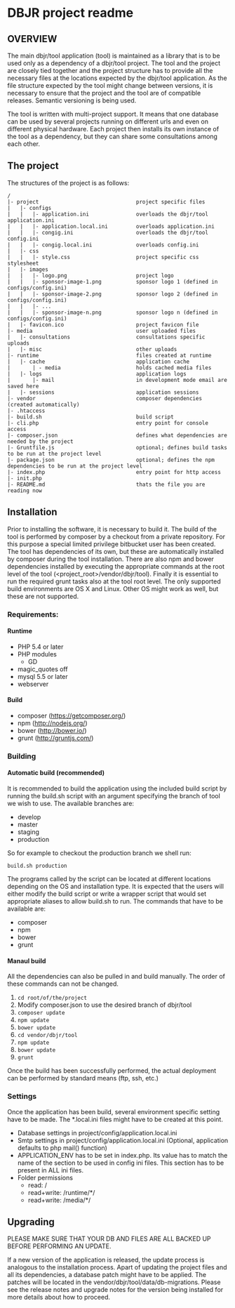 # DBJR project readme

## OVERVIEW
The main dbjr/tool application (tool) is maintained as a library that is to be used only as a dependency of a dbjr/tool project. The tool and the project are closely tied together and the project structure has to provide all the necessary files at the locations expected by the dbjr/tool application. As the file structure expected by the tool might change between versions, it is necessary to ensure that the project and the tool are of compatible releases. Semantic versioning is being used.

The tool is written with multi-project support. It means that one database can be used by several projects running on different urls and even on different physical hardware. Each project then installs its own instance of the tool as a dependency, but they can share some consultations among each other.

## The project
The structures of the project is as follows:

```
/
|- project                               project specific files
|   |- configs
|   |   |- application.ini               overloads the dbjr/tool application.ini
|   |   |- application.local.ini         overloads application.ini
|   |   |- congig.ini                    overloads the dbjr/tool config.ini
|   |   |- congig.local.ini              overloads config.ini
|   |- css
|   |   |- style.css                     project specific css stylesheet
|   |- images
|   |   |- logo.png                      project logo
|   |   |- sponsor-image-1.png           sponsor logo 1 (defined in configs/config.ini)
|   |   |- sponsor-image-2.png           sponsor logo 2 (defined in configs/config.ini)
|   |   |- ...
|   |   |- sponsor-image-n.png           sponsor logo n (defined in configs/config.ini)
|   |- favicon.ico                       project favicon file
|- media                                 user uploaded files
|   |- consultations                     consultations specific uploads
|   |- misc                              other uploads
|- runtime                               files created at runtime
|   |- cache                             application cache
|       | - media                        holds cached media files
|   |- logs                              application logs
|       |- mail                          in development mode email are saved here
|   |- sessions                          application sessions
|- vendor                                composer dependencies (created automatically)
|- .htaccess
|- build.sh                              build script
|- cli.php                               entry point for console access
|- composer.json                         defines what dependencies are needed by the project
|- Gruntfile.js                          optional; defines build tasks to be run at the project level
|- package.json                          optional; defines the npm dependencies to be run at the project level
|- index.php                             entry point for http access
|- init.php
|- README.md                             thats the file you are reading now
```

## Installation
Prior to installing the software, it is necessary to build it. The build of the tool is performed by composer by a checkout from a private repository. For this purpose a special limited privilege bitbucket user has been created. The tool has dependencies of its own, but these are  automatically installed by composer during the tool installation. There are also npm and bower dependencies installed by executing the appropriate commands at the root level of the tool (<project_root>/vendor/dbjr/tool). Finally it is essential to run the required grunt tasks also at the tool root level. The only supported build environments are OS X and Linux. Other OS might work as well, but these are not supported.

### Requirements:
#### Runtime
* PHP 5.4 or later
* PHP modules
    + GD
* magic_quotes off
* mysql 5.5 or later
* webserver

#### Build
* composer (https://getcomposer.org/)
* npm (http://nodejs.org/)
* bower (http://bower.io/)
* grunt (http://gruntjs.com/)

### Building
#### Automatic build (recommended)
It is recommended to build the application using the included build script by running the build.sh script with an argument specifying the branch of tool we wish to use. The available branches are:

* develop
* master
* staging
* production

So for example to checkout the production branch we shell run:
```
build.sh production
```
The programs called by the script can be located at different locations depending on the OS and installation type. It is expected that the users will either modify the build script or write a wrapper script that would set appropriate aliases to allow build.sh to run. The commands that have to be available are:

* composer
* npm
* bower
* grunt

#### Manaul build
All the dependencies can also be pulled in and build manually. The order of these commands can not be changed.

1. ```cd root/of/the/project```
2. Modify composer.json to use the desired branch of dbjr/tool
2. ```composer update```
4. ```npm update```
5. ```bower update```
3. ```cd vendor/dbjr/tool```
4. ```npm update```
5. ```bower update```
6. ```grunt```

Once the build has been successfully performed, the actual deployment can be performed by standard means (ftp, ssh, etc.)

### Settings
Once the application has been build, several environment specific setting have to be made. The *.local.ini files might have to be created at this point.

* Database settings in project/config/application.local.ini
* Smtp settings in project/config/application.local.ini (Optional, application defaults to php mail() function)
* APPLICATION_ENV has to be set in index.php. Its value has to match the name of the section to be used in config ini files. This section has to be present in ALL ini files.
* Folder permissions
    + read: /
    + read+write: /runtime/*/
    + read+write: /media/*/

## Upgrading
PLEASE MAKE SURE THAT YOUR DB AND FILES ARE ALL BACKED UP BEFORE PERFORMING AN UPDATE.

If a new version of the application is released, the update process is analogous to the installation process. Apart of updating the project files and all its dependencies, a database patch might have to be applied. The patches will be located in the vendor/dbjr/tool/data/db-migrations. Please see the release notes and upgrade notes for the version being installed for more details about how to proceed.

